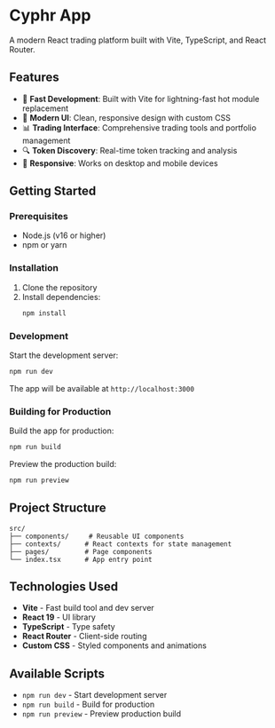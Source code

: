 # Cyphr App

A modern React trading platform built with Vite, TypeScript, and React Router.

## Features

- 🚀 **Fast Development**: Built with Vite for lightning-fast hot module replacement
- 🎨 **Modern UI**: Clean, responsive design with custom CSS
- 📊 **Trading Interface**: Comprehensive trading tools and portfolio management
- 🔍 **Token Discovery**: Real-time token tracking and analysis
- 📱 **Responsive**: Works on desktop and mobile devices

## Getting Started

### Prerequisites

- Node.js (v16 or higher)
- npm or yarn

### Installation

1. Clone the repository
2. Install dependencies:
   ```bash
   npm install
   ```

### Development

Start the development server:
```bash
npm run dev
```

The app will be available at `http://localhost:3000`

### Building for Production

Build the app for production:
```bash
npm run build
```

Preview the production build:
```bash
npm run preview
```

## Project Structure

```
src/
├── components/     # Reusable UI components
├── contexts/      # React contexts for state management
├── pages/         # Page components
└── index.tsx      # App entry point
```

## Technologies Used

- **Vite** - Fast build tool and dev server
- **React 19** - UI library
- **TypeScript** - Type safety
- **React Router** - Client-side routing
- **Custom CSS** - Styled components and animations

## Available Scripts

- `npm run dev` - Start development server
- `npm run build` - Build for production
- `npm run preview` - Preview production build
